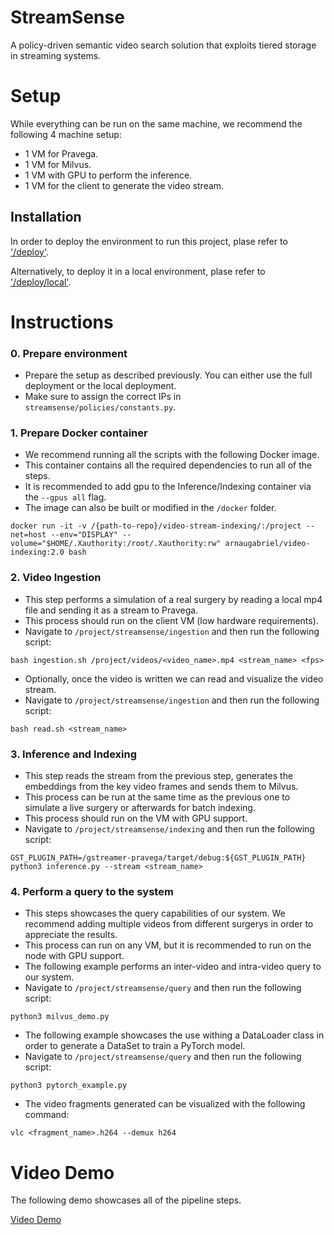 # StreamSense
A policy-driven semantic video search solution that exploits tiered storage in streaming systems.

# Setup

While everything can be run on the same machine, we recommend the following 4 machine setup:

* 1 VM for Pravega.
* 1 VM for Milvus.
* 1 VM with GPU to perform the inference.
* 1 VM for the client to generate the video stream. 

## Installation

In order to deploy the environment to run this project, plase refer to ['/deploy'](https://github.com/neardata-eu/video-stream-indexing/tree/main/deploy/README.md).

Alternatively, to deploy it in a local environment, plase refer to ['/deploy/local'](https://github.com/neardata-eu/video-stream-indexing/tree/main/deploy/local/README.md).

# Instructions

### 0. Prepare environment
 - Prepare the setup as described previously. You can either use the full deployment or the local deployment.
 - Make sure to assign the correct IPs in `streamsense/policies/constants.py`.

### 1. Prepare Docker container
 - We recommend running all the scripts with the following Docker image. 
 - This container contains all the required dependencies to run all of the steps. 
 - It is recommended to add gpu to the Inference/Indexing container via the ```--gpus all``` flag.
 - The image can also be built or modified in the `/docker` folder.

```
docker run -it -v /{path-to-repo}/video-stream-indexing/:/project --net=host --env="DISPLAY" --volume="$HOME/.Xauthority:/root/.Xauthority:rw" arnaugabriel/video-indexing:2.0 bash
```

### 2. Video Ingestion
 - This step performs a simulation of a real surgery by reading a local mp4 file and sending it as a stream to Pravega. 
 - This process should run on the client VM (low hardware requirements).
 - Navigate to `/project/streamsense/ingestion` and then run the following script:
```
bash ingestion.sh /project/videos/<video_name>.mp4 <stream_name> <fps>
```

 - Optionally, once the video is written we can read and visualize the video stream.
 - Navigate to `/project/streamsense/ingestion` and then run the following script:
```
bash read.sh <stream_name>
```

### 3. Inference and Indexing

 - This step reads the stream from the previous step, generates the embeddings from the key video frames and sends them to Milvus. 
 - This process can be run at the same time as the previous one to simulate a live surgery or afterwards for batch indexing. 
 - This process should run on the VM with GPU support.
 - Navigate to `/project/streamsense/indexing` and then run the following script:

```
GST_PLUGIN_PATH=/gstreamer-pravega/target/debug:${GST_PLUGIN_PATH} python3 inference.py --stream <stream_name>
```

### 4. Perform a query to the system

 - This steps showcases the query capabilities of our system. We recommend adding multiple videos from different surgerys in order to appreciate the results.
 - This process can run on any VM, but it is recommended to run on the node with GPU support.
 - The following example performs an inter-video and intra-video query to our system.
 - Navigate to `/project/streamsense/query` and then run the following script:
```
python3 milvus_demo.py
```

 - The following example showcases the use withing a DataLoader class in order to generate a DataSet to train a PyTorch model.
 - Navigate to `/project/streamsense/query` and then run the following script:
```
python3 pytorch_example.py
```

 - The video fragments generated can be visualized with the following command:
```
vlc <fragment_name>.h264 --demux h264
```

# Video Demo

The following demo showcases all of the pipeline steps.

[Video Demo](https://github.com/ArnauGabrielAtienza/video-stream-indexing/blob/main/media/demo.mp4)